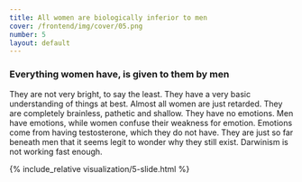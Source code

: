 ```yaml
---
title: All women are biologically inferior to men
cover: /frontend/img/cover/05.png
number: 5
layout: default
---
```


### Everything women have, is given to them by men

They are not very bright, to say the least. They have a very basic understanding of things at best. Almost all women are just retarded. They are completely brainless, pathetic and shallow. They have no emotions. Men have emotions, while women confuse their weakness for emotion. Emotions come from having testosterone, which they do not have. They are just so far beneath men that it seems legit to wonder why they still exist. Darwinism is not working fast enough.

{% include_relative visualization/5-slide.html %}
